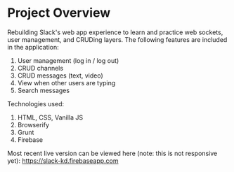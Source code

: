 # Project Overview
Rebuilding Slack's web app experience to learn and practice web sockets, user management, and CRUDing layers. The following features are included in the application:

1. User management (log in / log out)
1. CRUD channels
1. CRUD messages (text, video)
1. View when other users are typing
1. Search messages

Technologies used:
1. HTML, CSS, Vanilla JS
2. Browserify
3. Grunt
4. Firebase

Most recent live version can be viewed here (note: this is not responsive yet): https://slack-kd.firebaseapp.com
